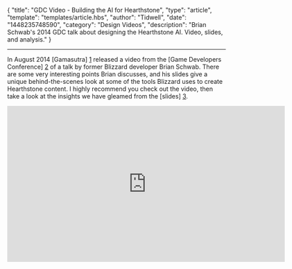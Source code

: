 
{
	"title": "GDC Video - Building the AI for Hearthstone",
	"type": "article",
	"template": "templates/article.hbs",
	"author": "Tidwell",
	"date": "1448235748590",
	"category": "Design Videos",
	"description": "Brian Schwab's 2014 GDC talk about designing the Hearthstone AI.  Video, slides, and analysis."
}

---

In August 2014 [Gamasutra] [1] released a video from the [Game Developers Conference] [2] of a talk by former Blizzard developer Brian Schwab.  There are some very interesting points Brian discusses, and his slides give a unique behind-the-scenes look at some of the tools Blizzard uses to create Hearthstone content.  I highly recommend you check out the video, then take a look at the insights we have gleamed from the [slides] [3].

<iframe src="http://evt.dispeak.com/ubm/gdc/sf14/player.html?xml=201403828055_IXOC.xml&token=3c6c000ab0766078310c" width="640" height="360" scrolling="no" frameborder="0" marginheight="0" marginwidth="0"></iframe>


 [1]: http://www.gamasutra.com/view/news/224101/Video_Building_the_AI_for_Hearthstone.php "Gamasutra"
 [2]: http://www.gdcvault.com/search.php#&category=free&firstfocus=&keyword=hearthstone+ai&conference_id= "Game Developers Conference"
 [3]: http://www.gdcvault.com/play/1019998/AI-Postmortem "Slides from the talk"